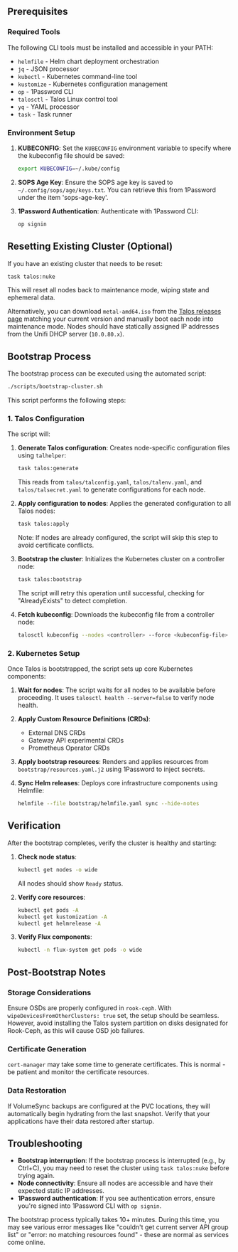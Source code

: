 ## Prerequisites

### Required Tools

The following CLI tools must be installed and accessible in your PATH:

- `helmfile` - Helm chart deployment orchestration
- `jq` - JSON processor
- `kubectl` - Kubernetes command-line tool
- `kustomize` - Kubernetes configuration management
- `op` - 1Password CLI
- `talosctl` - Talos Linux control tool
- `yq` - YAML processor
- `task` - Task runner

### Environment Setup

1. **KUBECONFIG**: Set the `KUBECONFIG` environment variable to specify where the kubeconfig file should be saved:
   ```bash
   export KUBECONFIG=~/.kube/config
   ```

2. **SOPS Age Key**: Ensure the SOPS age key is saved to `~/.config/sops/age/keys.txt`. You can retrieve this from 1Password under the item 'sops-age-key'.

3. **1Password Authentication**: Authenticate with 1Password CLI:
   ```bash
   op signin
   ```

## Resetting Existing Cluster (Optional)

If you have an existing cluster that needs to be reset:

```bash
task talos:nuke
```

This will reset all nodes back to maintenance mode, wiping state and ephemeral data.

Alternatively, you can download `metal-amd64.iso` from the [Talos releases page](https://github.com/siderolabs/talos/releases) matching your current version and manually boot each node into maintenance mode. Nodes should have statically assigned IP addresses from the Unifi DHCP server (`10.0.80.x`).

## Bootstrap Process

The bootstrap process can be executed using the automated script:

```bash
./scripts/bootstrap-cluster.sh
```

This script performs the following steps:

### 1. Talos Configuration

The script will:

1. **Generate Talos configuration**: Creates node-specific configuration files using `talhelper`:
   ```bash
   task talos:generate
   ```
   This reads from `talos/talconfig.yaml`, `talos/talenv.yaml`, and `talos/talsecret.yaml` to generate configurations for each node.

2. **Apply configuration to nodes**: Applies the generated configuration to all Talos nodes:
   ```bash
   task talos:apply
   ```
   Note: If nodes are already configured, the script will skip this step to avoid certificate conflicts.

3. **Bootstrap the cluster**: Initializes the Kubernetes cluster on a controller node:
   ```bash
   task talos:bootstrap
   ```
   The script will retry this operation until successful, checking for "AlreadyExists" to detect completion.

4. **Fetch kubeconfig**: Downloads the kubeconfig file from a controller node:
   ```bash
   talosctl kubeconfig --nodes <controller> --force <kubeconfig-file>
   ```

### 2. Kubernetes Setup

Once Talos is bootstrapped, the script sets up core Kubernetes components:

1. **Wait for nodes**: The script waits for all nodes to be available before proceeding. It uses `talosctl health --server=false` to verify node health.

2. **Apply Custom Resource Definitions (CRDs)**:
   - External DNS CRDs
   - Gateway API experimental CRDs
   - Prometheus Operator CRDs

3. **Apply bootstrap resources**: Renders and applies resources from `bootstrap/resources.yaml.j2` using 1Password to inject secrets.

4. **Sync Helm releases**: Deploys core infrastructure components using Helmfile:
   ```bash
   helmfile --file bootstrap/helmfile.yaml sync --hide-notes
   ```

## Verification

After the bootstrap completes, verify the cluster is healthy and starting:

1. **Check node status**:
   ```bash
   kubectl get nodes -o wide
   ```
   All nodes should show `Ready` status.

2. **Verify core resources**:
   ```bash
   kubectl get pods -A
   kubectl get kustomization -A
   kubectl get helmrelease -A
   ```

3. **Verify Flux components**:
   ```bash
   kubectl -n flux-system get pods -o wide
   ```

## Post-Bootstrap Notes

### Storage Considerations

Ensure OSDs are properly configured in `rook-ceph`. With `wipeDevicesFromOtherClusters: true` set, the setup should be seamless. However, avoid installing the Talos system partition on disks designated for Rook-Ceph, as this will cause OSD job failures.

### Certificate Generation

`cert-manager` may take some time to generate certificates. This is normal - be patient and monitor the certificate resources.

### Data Restoration

If VolumeSync backups are configured at the PVC locations, they will automatically begin hydrating from the last snapshot. Verify that your applications have their data restored after startup.

## Troubleshooting

- **Bootstrap interruption**: If the bootstrap process is interrupted (e.g., by Ctrl+C), you may need to reset the cluster using `task talos:nuke` before trying again.
- **Node connectivity**: Ensure all nodes are accessible and have their expected static IP addresses.
- **1Password authentication**: If you see authentication errors, ensure you're signed into 1Password CLI with `op signin`.

The bootstrap process typically takes 10+ minutes. During this time, you may see various error messages like "couldn't get current server API group list" or "error: no matching resources found" - these are normal as services come online.
